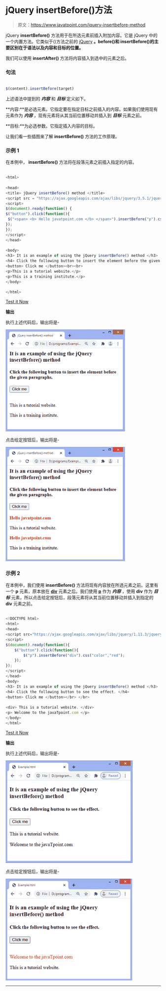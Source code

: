 # jQuery insertBefore()方法

> 原文：<https://www.javatpoint.com/jquery-insertbefore-method>

jQuery **insertBefore()** 方法用于在所选元素前插入附加内容。它是 jQuery 中的一个内置方法。它类似于()方法之前的 [jQuery](https://www.javatpoint.com/jquery-tutorial) **。before()和 insertBefore()的主要区别在于语法以及内容和目标的位置。**

我们可以使用 **insertAfter()** 方法将内容插入到选中的元素之后。

### 句法

```js

$(content).insertBefore(target)

```

上述语法中提到的 ***内容*** 和 ***目标*** 定义如下。

**内容:**是必选元素。它指定要在指定目标之前插入的内容。如果我们使用现有元素作为 ***内容*** ，现有元素将从其当前位置移动并插入到 ***目标*** 元素之前。

**目标:**为必选参数。它指定插入内容的目标。

让我们看一些插图来了解 **insertBefore()** 方法的工作原理。

### 示例 1

在本例中， **insertBefore()** 方法将在段落元素之前插入指定的内容。

```js

<html>

<head>
<title> jQuery insertBefore() method </title>
<script src = "https://ajax.googleapis.com/ajax/libs/jquery/3.5.1/jquery.min.js"> </script>
<script>
$(document).ready(function() {
$("button").click(function(){
 $("<span> <b> Hello javatpoint.com </b> </span>").insertBefore("p").css("color","red");  
});
});
</script>
</head>

<body>
<h3> It is an example of using the jQuery insertBefore() method </h3>
<h4> Click the following button to insert the element before the given paragraphs. </h4>
<button> Click me </button><br><br>
<p>This is a tutorial website.</p>  
<p>This is a training institute.</p>  
</body>

</html>

```

[Test it Now](https://www.javatpoint.com/oprweb/test.jsp?filename=jquery-insertbefore-method1)

**输出**

执行上述代码后，输出将是-

![jQuery insertBefore() method](img/21c15f538eb6e6b5eaf752deeb69c575.png)

点击给定按钮后，输出将是-

![jQuery insertBefore() method](img/fa770dfae1c24e30706dadbbab7b4bee.png)

### 示例 2

在本例中，我们使用 **insertBefore()** 方法将现有内容放在所选元素之前。这里有一个 **p** 元素，原本放在 **[div](https://www.javatpoint.com/html-div-tag)** 元素之后。我们使用 **[p](https://www.javatpoint.com/html-paragraph)** 作为 ***内容*** ，使用 **div** 作为 ***目标*** 元素，所以点击给定按钮后，段落元素将从其当前位置移动并插入到指定的 **div** 元素之前。

```js

<!DOCTYPE html>  
<html>  
<head>  
<script src="https://ajax.googleapis.com/ajax/libs/jquery/1.11.3/jquery.min.js"></script>  
<script>  
$(document).ready(function(){  
    $("button").click(function(){  
        $("p").insertBefore("div").css("color","red");  
    });  
});  
</script>  
</head>  
<body>  
<h3> It is an example of using the jQuery insertBefore() method </h3>
<h4> Click the following button to see the effect. </h4>
<button> Click me </button></br> </br>

<div> This is a tutorial website. </div>  
<p> Welcome to the javaTpoint.com </p> 
</body>  
</html>

```

[Test it Now](https://www.javatpoint.com/oprweb/test.jsp?filename=jquery-insertbefore-method2)

**输出**

执行上述代码后，输出将是-

![jQuery insertBefore() method](img/69df70b52bbd12048626b595a289d230.png)

点击给定按钮后，输出将是-

![jQuery insertBefore() method](img/57f8a7e7684d6b1307600b12820506b1.png)

* * *